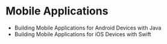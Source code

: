 # Mobile Applications

* Building Mobile Applications for Android Devices with Java
* Building Mobile Applications for iOS Devices with Swift
